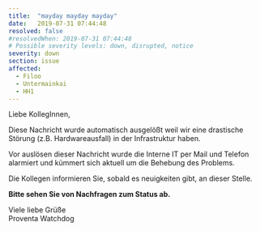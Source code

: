 ```yaml
---
title:  "mayday mayday mayday"
date:   2019-07-31 07:44:48
resolved: false
#resolvedWhen: 2019-07-31 07:44:48
# Possible severity levels: down, disrupted, notice
severity: down
section: issue
affected:
  - Filoo
  - Untermainkai
  - HH1 
---
```

Liebe KollegInnen,

Diese Nachricht wurde automatisch ausgelößt weil wir eine drastische Störung (z.B. Hardwareausfall) in der Infrastruktur haben.

Vor auslösen dieser Nachricht wurde die Interne IT per Mail und Telefon alarmiert und kümmert sich aktuell um die Behebung des Problems.

Die Kollegen informieren Sie, sobald es neuigkeiten gibt, an dieser Stelle.

**Bitte sehen Sie von Nachfragen zum Status ab.**

Viele liebe Grüße  
Proventa Watchdog
